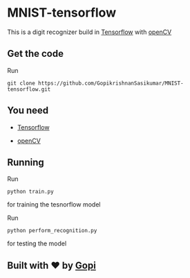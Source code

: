 # MNIST-tensorflow
This is a digit recognizer build in [Tensorflow](https://www.tensorflow.org/) with [openCV](http://opencv.org/)

## Get the code

Run 

```
git clone https://github.com/GopikrishnanSasikumar/MNIST-tensorflow.git
```
## You need

* [Tensorflow](https://www.tensorflow.org/)

* [openCV](http://opencv.org/)

## Running

Run

```
python train.py
```

for training the tesnorflow model

Run

```
python perform_recognition.py
```

for testing the model

## Built with :heart: by [Gopi](www.github.com/GopikrishnanSasikumar)
